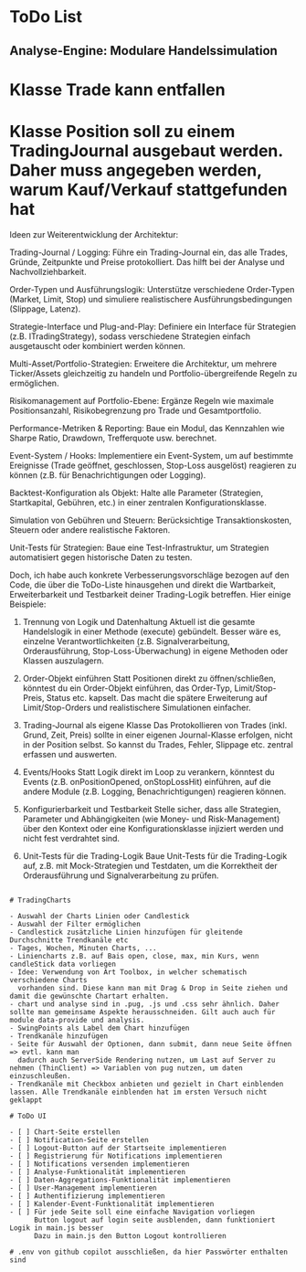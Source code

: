 # ToDo List

## Analyse-Engine: Modulare Handelssimulation

# Klasse Trade kann entfallen

# Klasse Position soll zu einem TradingJournal ausgebaut werden. Daher muss angegeben werden, warum Kauf/Verkauf stattgefunden hat

Ideen zur Weiterentwicklung der Architektur:

Trading-Journal / Logging:
Führe ein Trading-Journal ein, das alle Trades, Gründe, Zeitpunkte und Preise protokolliert. Das hilft bei der Analyse und Nachvollziehbarkeit.

Order-Typen und Ausführungslogik:
Unterstütze verschiedene Order-Typen (Market, Limit, Stop) und simuliere realistischere Ausführungsbedingungen (Slippage, Latenz).

Strategie-Interface und Plug-and-Play:
Definiere ein Interface für Strategien (z.B. ITradingStrategy), sodass verschiedene Strategien einfach ausgetauscht oder kombiniert werden können.

Multi-Asset/Portfolio-Strategien:
Erweitere die Architektur, um mehrere Ticker/Assets gleichzeitig zu handeln und Portfolio-übergreifende Regeln zu ermöglichen.

Risikomanagement auf Portfolio-Ebene:
Ergänze Regeln wie maximale Positionsanzahl, Risikobegrenzung pro Trade und Gesamtportfolio.

Performance-Metriken & Reporting:
Baue ein Modul, das Kennzahlen wie Sharpe Ratio, Drawdown, Trefferquote usw. berechnet.

Event-System / Hooks:
Implementiere ein Event-System, um auf bestimmte Ereignisse (Trade geöffnet, geschlossen, Stop-Loss ausgelöst) reagieren zu können (z.B. für Benachrichtigungen oder Logging).

Backtest-Konfiguration als Objekt:
Halte alle Parameter (Strategien, Startkapital, Gebühren, etc.) in einer zentralen Konfigurationsklasse.

Simulation von Gebühren und Steuern:
Berücksichtige Transaktionskosten, Steuern oder andere realistische Faktoren.

Unit-Tests für Strategien:
Baue eine Test-Infrastruktur, um Strategien automatisiert gegen historische Daten zu testen.

Doch, ich habe auch konkrete Verbesserungsvorschläge bezogen auf den Code, die über die ToDo-Liste hinausgehen und direkt die Wartbarkeit, Erweiterbarkeit und Testbarkeit deiner Trading-Logik betreffen. Hier einige Beispiele:

1. Trennung von Logik und Datenhaltung
   Aktuell ist die gesamte Handelslogik in einer Methode (execute) gebündelt. Besser wäre es, einzelne Verantwortlichkeiten (z.B. Signalverarbeitung, Orderausführung, Stop-Loss-Überwachung) in eigene Methoden oder Klassen auszulagern.

2. Order-Objekt einführen
   Statt Positionen direkt zu öffnen/schließen, könntest du ein Order-Objekt einführen, das Order-Typ, Limit/Stop-Preis, Status etc. kapselt. Das macht die spätere Erweiterung auf Limit/Stop-Orders und realistischere Simulationen einfacher.

3. Trading-Journal als eigene Klasse
   Das Protokollieren von Trades (inkl. Grund, Zeit, Preis) sollte in einer eigenen Journal-Klasse erfolgen, nicht in der Position selbst. So kannst du Trades, Fehler, Slippage etc. zentral erfassen und auswerten.

4. Events/Hooks
   Statt Logik direkt im Loop zu verankern, könntest du Events (z.B. onPositionOpened, onStopLossHit) einführen, auf die andere Module (z.B. Logging, Benachrichtigungen) reagieren können.

5. Konfigurierbarkeit und Testbarkeit
   Stelle sicher, dass alle Strategien, Parameter und Abhängigkeiten (wie Money- und Risk-Management) über den Kontext oder eine Konfigurationsklasse injiziert werden und nicht fest verdrahtet sind.

6. Unit-Tests für die Trading-Logik
   Baue Unit-Tests für die Trading-Logik auf, z.B. mit Mock-Strategien und Testdaten, um die Korrektheit der Orderausführung und Signalverarbeitung zu prüfen.

```

# TradingCharts

- Auswahl der Charts Linien oder Candlestick
- Auswahl der Filter ermöglichen
- Candlestick zusätzliche Linien hinzufügen für gleitende Durchschnitte Trendkanäle etc
- Tages, Wochen, Minuten Charts, ...
- Liniencharts z.B. auf Bais open, close, max, min Kurs, wenn candleStick data vorliegen
- Idee: Verwendung von Art Toolbox, in welcher schematisch verschiedene Charts
  vorhanden sind. Diese kann man mit Drag & Drop in Seite ziehen und damit die gewünschte Chartart erhalten.
- chart und analyse sind in .pug, .js und .css sehr ähnlich. Daher sollte man gemeinsame Aspekte herausschneiden. Gilt auch auch für module data-provide und analysis.
- SwingPoints als Label dem Chart hinzufügen
- Trendkanäle hinzufügen
- Seite für Auswahl der Optionen, dann submit, dann neue Seite öffnen => evtl. kann man
  dadurch auch ServerSide Rendering nutzen, um Last auf Server zu nehmen (ThinClient) => Variablen von pug nutzen, um daten einzuschleußen.
- Trendkanäle mit Checkbox anbieten und gezielt in Chart einblenden lassen. Alle Trendkanäle einblenden hat im ersten Versuch nicht geklappt

# ToDo UI

- [ ] Chart-Seite erstellen
- [ ] Notification-Seite erstellen
- [ ] Logout-Button auf der Startseite implementieren
- [ ] Registrierung für Notifications implementieren
- [ ] Notifications versenden implementieren
- [ ] Analyse-Funktionalität implementieren
- [ ] Daten-Aggregations-Funktionalität implementieren
- [ ] User-Management implementieren
- [ ] Authentifizierung implementieren
- [ ] Kalender-Event-Funktionalität implementieren
- [ ] Für jede Seite soll eine einfache Navigation vorliegen
      Button logout auf login seite ausblenden, dann funktioniert Logik in main.js besser
      Dazu in main.js den Button Logout kontrollieren

# .env von github copilot ausschließen, da hier Passwörter enthalten sind
```
